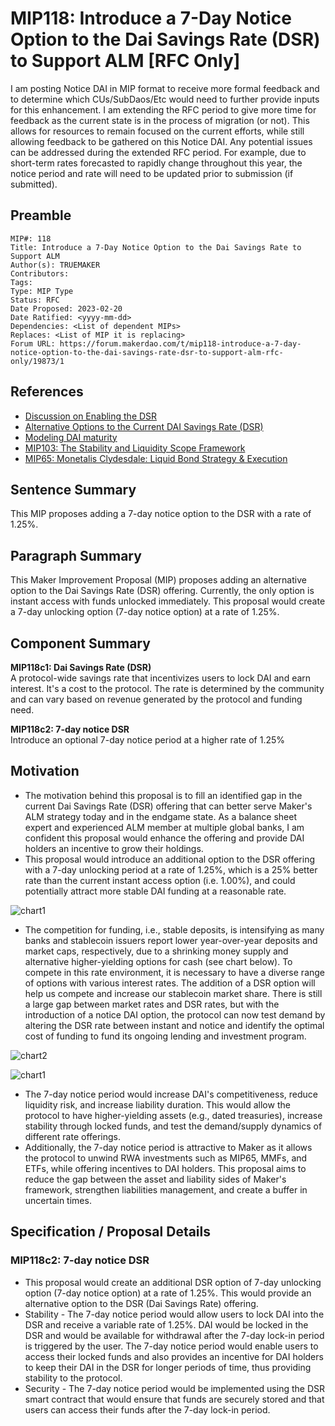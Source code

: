 # MIP118: Introduce a 7-Day Notice Option to the Dai Savings Rate (DSR) to Support ALM [RFC Only]

I am posting Notice DAI in MIP format to receive more formal feedback and to determine which CUs/SubDaos/Etc would need to further provide inputs for this enhancement. I am extending the RFC period to give more time for feedback as the current state is in the process of migration (or not). This allows for resources to remain focused on the current efforts, while still allowing feedback to be gathered on this Notice DAI. Any potential issues can be addressed during the extended RFC period. For example, due to short-term rates forecasted to rapidly change throughout this year, the notice period and rate will need to be updated prior to submission (if submitted).

## Preamble

```
MIP#: 118
Title: Introduce a 7-Day Notice Option to the Dai Savings Rate to Support ALM
Author(s): TRUEMAKER
Contributors:
Tags:
Type: MIP Type
Status: RFC
Date Proposed: 2023-02-20
Date Ratified: <yyyy-mm-dd>
Dependencies: <List of dependent MIPs>
Replaces: <List of MIP it is replacing>
Forum URL: https://forum.makerdao.com/t/mip118-introduce-a-7-day-notice-option-to-the-dai-savings-rate-dsr-to-support-alm-rfc-only/19873/1
```

## References

* [Discussion on Enabling the DSR ](https://forum.makerdao.com/t/discussion-on-enabling-the-dsr/18759)
* [Alternative Options to the Current DAI Savings Rate (DSR) ](https://forum.makerdao.com/t/informal-poll-alternative-options-to-the-current-dai-savings-rate-dsr/19810)
* [Modeling DAI maturity ](https://forum.makerdao.com/t/modeling-dai-maturity/15961)
* [MIP103: The Stability and Liquidity Scope Framework ](https://forum.makerdao.com/t/mip103-the-stability-and-liquidity-scope-framework/19675)
* [MIP65: Monetalis Clydesdale: Liquid Bond Strategy & Execution](https://forum.makerdao.com/t/mip65-monetalis-clydesdale-liquid-bond-strategy-execution/13148)

## Sentence Summary

This MIP proposes adding a 7-day notice option to the DSR with a rate of 1.25%.

## Paragraph Summary

This Maker Improvement Proposal (MIP) proposes adding an alternative option to the Dai Savings Rate (DSR) offering. Currently, the only option is instant access with funds unlocked immediately. This proposal would create a 7-day unlocking option (7-day notice option) at a rate of 1.25%.

## Component Summary

**MIP118c1: Dai Savings Rate (DSR)**  
A protocol-wide savings rate that incentivizes users to lock DAI and earn interest. It's a cost to the protocol. The rate is determined by the community and can vary based on revenue generated by the protocol and funding need.

**MIP118c2: 7-day notice DSR**  
Introduce an optional 7-day notice period at a higher rate of 1.25%

## Motivation

* The motivation behind this proposal is to fill an identified gap in the current Dai Savings Rate (DSR) offering that can better serve Maker's ALM strategy today and in the endgame state. As a balance sheet expert and experienced ALM member at multiple global banks, I am confident this proposal would enhance the offering and provide DAI holders an incentive to grow their holdings.
* This proposal would introduce an additional option to the DSR offering with a 7-day unlocking period at a rate of 1.25%, which is a 25% better rate than the current instant access option (i.e. 1.00%), and could potentially attract more stable DAI funding at a reasonable rate.

![chart1](https://github.com/makerdao/mips/blob/master/MIP118/chart1.png)


* The competition for funding, i.e., stable deposits, is intensifying as many banks and stablecoin issuers report lower year-over-year deposits and market caps, respectively, due to a shrinking money supply and alternative higher-yielding options for cash (see chart below). To compete in this rate environment, it is necessary to have a diverse range of options with various interest rates. The addition of a DSR option will help us compete and increase our stablecoin market share. There is still a large gap between market rates and DSR rates, but with the introduction of a notice DAI option, the protocol can now test demand by altering the DSR rate between instant and notice and identify the optimal cost of funding to fund its ongoing lending and investment program.

![chart2](https://github.com/makerdao/mips/blob/master/MIP118/chart2.png)

![chart1](https://github.com/makerdao/mips/blob/master/MIP118/chart3.png)

* The 7-day notice period would increase DAI's competitiveness, reduce liquidity risk, and increase liability duration. This would allow the protocol to have higher-yielding assets (e.g., dated treasuries), increase stability through locked funds, and test the demand/supply dynamics of different rate offerings.
* Additionally, the 7-day notice period is attractive to Maker as it allows the protocol to unwind RWA investments such as MIP65, MMFs, and ETFs, while offering incentives to DAI holders. This proposal aims to reduce the gap between the asset and liability sides of Maker's framework, strengthen liabilities management, and create a buffer in uncertain times.

## Specification / Proposal Details

### MIP118c2: 7-day notice DSR

* This proposal would create an additional DSR option of 7-day unlocking option (7-day notice option) at a rate of 1.25%. This would provide an alternative option to the DSR (Dai Savings Rate) offering.
* Stability - The 7-day notice period would allow users to lock DAI into the DSR and receive a variable rate of 1.25%. DAI would be locked in the DSR and would be available for withdrawal after the 7-day lock-in period is triggered by the user. The 7-day notice period would enable users to access their locked funds and also provides an incentive for DAI holders to keep their DAI in the DSR for longer periods of time, thus providing stability to the protocol.
* Security - The 7-day notice period would be implemented using the DSR smart contract that would ensure that funds are securely stored and that users can access their funds after the 7-day lock-in period.
